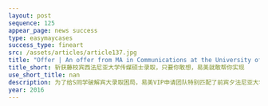 ```yaml
---
layout: post
sequence: 125
appear_page: news success
type: easymaycases
success_type: fineart
src: /assets/articles/article137.jpg
title: "Offer | An offer from MA in Communications at the University of Pennsylvania. How did Easymay help the student achieve her dream? "
title_short: 斩获藤校宾西法尼亚大学传媒硕士录取，只要你敢想，易美就敢帮你实现
use_short_title: nan
description: 为了给S同学破解宾大录取困局，易美VIP申请团队特别匹配了前宾夕法尼亚大学资深招生官齐默曼女士全程指导申请。齐默曼女士与易美软性背景规划团队携手为S同学匹配了远程1对1定制项目---中西企业领导力研究。该项目由多位知名教授共同教育，教授均来自于美国顶尖管理学院和研究所。S同学通过大量阅读和讨论管理学和领导学相关文献，大量积累了管理组织理论，理解管理中的交流过程，并设计出组织信息系统的基本框架。通过此次项目，S同学对传媒与管理有了更深的理解，对未来要做商业与传媒结合的行业有了更精准的定位。
year: 2016
---
```


